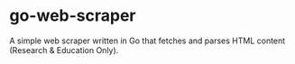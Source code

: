 # go-web-scraper
A simple web scraper written in Go that fetches and parses HTML content (Research &amp; Education Only).
